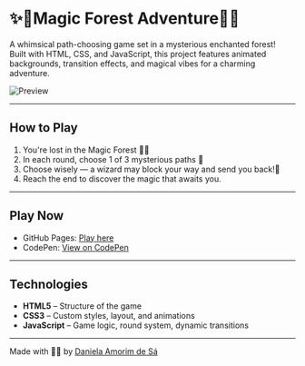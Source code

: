 # ✨🌲Magic Forest Adventure🌲✨
 
A whimsical path-choosing game set in a mysterious enchanted forest!  
Built with HTML, CSS, and JavaScript, this project features animated backgrounds, transition effects, and magical vibes for a charming adventure.

![Preview](https://i.imgur.com/3FoCI0S.gif)

---

## How to Play
1. You're lost in the Magic Forest 🌳✨
2. In each round, choose 1 of 3 mysterious paths 🐾
3. Choose wisely — a wizard may block your way and send you back!🧙
4. Reach the end to discover the magic that awaits you.

---

## Play Now
- GitHub Pages: [Play here](https://daniamorimdesa.github.io/MagicForestAdventure/)
- CodePen: [View on CodePen](https://codepen.io/daniamorimdesa/pen/XXXXXXX)

---

## Technologies
- **HTML5** – Structure of the game
- **CSS3** – Custom styles, layout, and animations
- **JavaScript** – Game logic, round system, dynamic transitions

---

Made with 🌙✨ by [Daniela Amorim de Sá](https://github.com/daniamorimdesa)
